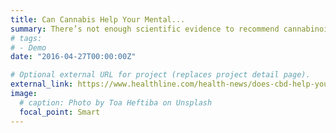 ```yaml
---
title: Can Cannabis Help Your Mental...
summary: There’s not enough scientific evidence to recommend cannabinoids for treating mental health...
# tags:
# - Demo
date: "2016-04-27T00:00:00Z"

# Optional external URL for project (replaces project detail page).
external_link: https://www.healthline.com/health-news/does-cbd-help-your-mental-health-heres-what-we-know
image:
  # caption: Photo by Toa Heftiba on Unsplash
  focal_point: Smart
---
```

